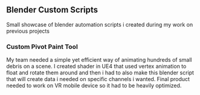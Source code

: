 ## Blender Custom Scripts
Small showcase of blender automation scripts i created during my work on previous projects

### Custom Pivot Paint Tool
My team needed a simple yet efficient way of animating hundreds of small debris on a scene. I created shader in UE4 that used vertex animation to float and rotate them around and then i had to also make this blender script that will create data i needed on specific channels i wanted. Final product needed to work on VR mobile device so it had to be heavily optimized.
